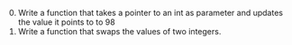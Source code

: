 0. Write a function that takes a pointer to an int as parameter and updates the value it points to to 98
1. Write a function that swaps the values of two integers.


